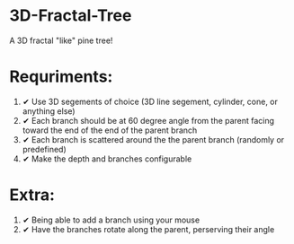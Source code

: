 # 3D-Fractal-Tree

A 3D fractal "like" pine tree!

# Requriments: 

1. ✔ Use 3D segements of choice (3D line segement, cylinder, cone, or anything else)
2. ✔ Each branch should be at 60 degree angle from the parent facing toward the end of the end of the parent branch
3. ✔ Each branch is scattered around the the parent branch (randomly or predefined)
4. ✔ Make the depth and branches configurable
   
   
# Extra:
1. ✔ Being able to add a branch using your mouse
2. ✔ Have the branches rotate along the parent, perserving their angle
